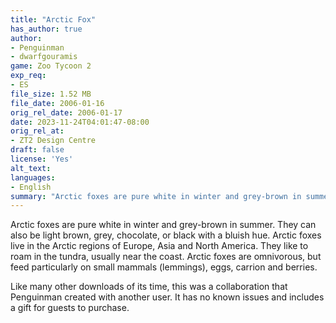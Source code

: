 ```yaml
---
title: "Arctic Fox"
has_author: true
author:
- Penguinman
- dwarfgouramis
game: Zoo Tycoon 2
exp_req:
- ES
file_size: 1.52 MB
file_date: 2006-01-16
orig_rel_date: 2006-01-17
date: 2023-11-24T04:01:47-08:00
orig_rel_at: 
- ZT2 Design Centre
draft: false
license: 'Yes'
alt_text: 
languages:
- English
summary: "Arctic foxes are pure white in winter and grey-brown in summer. They can also be light brown, grey, chocolate, or black with a bluish hue."
---
```

Arctic foxes are pure white in winter and grey-brown in summer. They can also be light brown, grey, chocolate, or black with a bluish hue. Arctic foxes live in the Arctic regions of Europe, Asia and North America. They like to roam in the tundra, usually near the coast. Arctic foxes are omnivorous, but feed particularly on small mammals (lemmings), eggs, carrion and berries.

Like many other downloads of its time, this was a collaboration that Penguinman created with another user. It has no known issues and includes a gift for guests to purchase.
